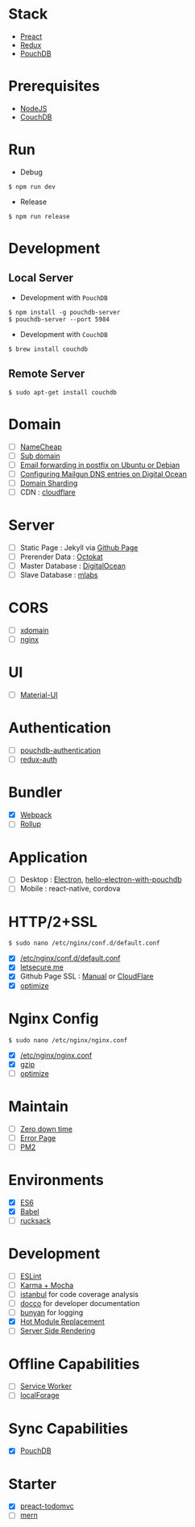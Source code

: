 # Stack
* [Preact](https://github.com/developit/preact)
* [Redux](https://github.com/reactjs/redux)
* [PouchDB](https://github.com/pouchdb/pouchdb)

# Prerequisites
* [NodeJS](https://nodejs.org)
* [CouchDB](https://couchdb.apache.org/)

# Run
* Debug
```shell
$ npm run dev
```
* Release
```shell
$ npm run release
```

# Development 
## Local Server
* Development with `PouchDB`
```shell
$ npm install -g pouchdb-server
$ pouchdb-server --port 5984
```
* Development with `CouchDB`
```shell
$ brew install couchdb
```
## Remote Server
```shell
$ sudo apt-get install couchdb
```

# Domain
- [ ] [NameCheap](https://www.namecheap.com/?aff=99054)
- [ ] [Sub domain](http://blog.karlsolgard.net/how-i-set-up-this-subdomain-in-nginx-on-digital-ocean/)
- [ ] [Email forwarding in postfix on Ubuntu or Debian](http://www.binarytides.com/postfix-mail-forwarding-debian/)
- [ ] [Configuring Mailgun DNS entries on Digital Ocean](http://dangeroustestlab.net/configuring-mailgun-dns-on-digital-ocean/)
- [ ] [Domain Sharding](http://calendar.perfplanet.com/2013/reducing-domain-sharding/)
- [ ] CDN : [cloudflare](https://www.cloudflare.com)

# Server
- [ ] Static Page : Jekyll via [Github Page](https://www.npmjs.com/package/gh-pages)
- [ ] Prerender Data : [Octokat](https://github.com/philschatz/octokat.js)
- [ ] Master Database : [DigitalOcean](https://www.digitalocean.com/?refcode=6dcfcc2a3392)
- [ ] Slave Database : [mlabs](https://mlab.com)

# CORS
- [ ] [xdomain](https://github.com/jpillora/xdomain)
- [ ] [nginx](http://enable-cors.org/server_nginx.html)

# UI
- [ ] [Material-UI](https://github.com/developit/preact-mdl)

# Authentication
- [ ] [pouchdb-authentication](https://github.com/nolanlawson/pouchdb-authentication)
- [ ] [redux-auth](https://github.com/lynndylanhurley/redux-auth)

# Bundler
- [x] [Webpack](https://github.com/webpack/webpack)
- [ ] [Rollup](https://github.com/rollup/rollup)

# Application
- [ ] Desktop : [Electron](https://github.com/atom/electron),  [hello-electron-with-pouchdb](https://github.com/nolanlawson/hello-electron-with-pouchdb)
- [ ] Mobile : react-native, cordova

# HTTP/2+SSL
```
$ sudo nano /etc/nginx/conf.d/default.conf
```
- [x] [/etc/nginx/conf.d/default.conf](https://gist.github.com/katopz/0942b530212f81c3a8b0a9dc57a05d89)
- [x] [letsecure.me](https://letsecure.me/secure-web-deployment-with-lets-encrypt-and-nginx/)
- [x] Github Page SSL : [Manual](https://blog.kloudsec.com/how-to-setup-github-custom-domain-with-https/) or  [CloudFlare](https://rck.ms/jekyll-github-pages-custom-domain-gandi-https-ssl-cloudflare/)
- [x] [optimize](https://www.digitalocean.com/community/tutorials/how-to-optimize-nginx-configuration)

# Nginx Config
```
$ sudo nano /etc/nginx/nginx.conf
```
- [x] [/etc/nginx/nginx.conf](https://gist.github.com/katopz/576e19256b4b5a3bf0e131a60c20d27b)
- [x] [gzip](https://mattstauffer.co/blog/enabling-gzip-on-nginx-servers-including-laravel-forge)
- [ ] [optimize](https://leandromoreira.com.br/2015/10/12/how-to-optimize-nginx-configuration-for-http2-tls-ssl/)

# Maintain
- [ ] [Zero down time](http://jasonwilder.com/blog/2014/07/15/docker-service-discovery/)
- [ ] [Error Page](https://www.digitalocean.com/community/tutorials/how-to-configure-nginx-to-use-custom-error-pages-on-ubuntu-14-04)
- [ ] [PM2](https://github.com/Unitech/pm2)

# Environments
- [x] [ES6](http://es6-features.org/)
- [x] [Babel](https://github.com/babel/babel)
- [ ] [rucksack](https://github.com/simplaio/rucksack)

# Development
- [ ] [ESLint](http://eslint.org/)
- [ ] [Karma + Mocha](https://github.com/karma-runner/karma-mocha)
- [ ] [istanbul](https://github.com/gotwarlost/istanbul) for code coverage analysis
- [ ] [docco](http://jashkenas.github.io/docco/) for developer documentation
- [ ] [bunyan](https://github.com/trentm/node-bunyan) for logging
- [x] [Hot Module Replacement](https://webpack.github.io/docs/hot-module-replacement.html)
- [ ] [Server Side Rendering](https://webpack.github.io/docs/hot-module-replacement.html)

# Offline Capabilities
- [ ] [Service Worker](https://github.com/TalAter/UpUp)
- [ ] [localForage](mozilla.github.io/localForage)

# Sync Capabilities
- [x] [PouchDB](https://github.com/pouchdb/pouchdb)

# Starter
- [x] [preact-todomvc](https://github.com/developit/preact-todomvc)
- [ ] [mern](https://github.com/Hashnode/mern-starter)

